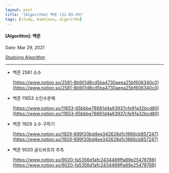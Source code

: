 ```yaml
---
layout: post
title: '[Algorithm] 백준 (21-03-29)'
tags: [study, baekjoon, algorithm]
---
```


#### [Algorithm]: 백준

Date: Mar 29, 2021

[Studying Algorithm](https://www.notion.so/Studying-Algorithm-227a7212f53d43c299d3a816b1d80d8d)

---

- 백준 2581 소수

  [https://www.notion.so/2581-8b901d8cd5ba4730aeea25bf606340c0](https://www.notion.so/2581-8b901d8cd5ba4730aeea25bf606340c0)

- 백준 11653 소인수분해

  [https://www.notion.so/11653-65bbbe78661d4a63937cfe91a32bcd80](https://www.notion.so/11653-65bbbe78661d4a63937cfe91a32bcd80)

- 백준 1929 소수 구하기

  [https://www.notion.so/1929-899f20bd4ee342628d1c1666cb857247](https://www.notion.so/1929-899f20bd4ee342628d1c1666cb857247)

- 백준 9020 골드바흐의 추측

  [https://www.notion.so/9020-fa5356d1afc2434489ffa89e25478786](https://www.notion.so/9020-fa5356d1afc2434489ffa89e25478786)
